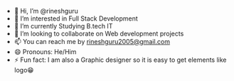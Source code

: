 - 👋 Hi, I’m @rineshguru
- 👀 I’m interested in Full Stack Development 
- 🌱 I’m currently Studying B.tech IT
- 💞️ I’m looking to collaborate on Web development projects 
- 📫 You can reach me by rineshguru2005@gmail.com
- 😄 Pronouns: He/Him 
- ⚡ Fun fact: I am also a Graphic designer so it is easy to get elements like logo😁

<!---
rineshguru/rineshguru is a ✨ special ✨ repository because its `README.md` (this file) appears on your GitHub profile.
You can click the Preview link to take a look at your changes.
--->
